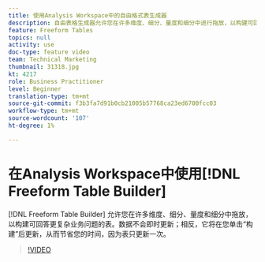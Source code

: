 ```yaml
---
title: 使用Analysis Workspace中的自由格式表生成器
description: 自由表格生成器允许您在许多维度、细分、量度和细分中进行拖放，以构建可回答更复杂业务问题的表格。 数据不会即时更新；相反，它将在您单击“构建”后更新，从而节省您的时间，因为表只更新一次。
feature: Freeform Tables
topics: null
activity: use
doc-type: feature video
team: Technical Marketing
thumbnail: 31318.jpg
kt: 4217
role: Business Practitioner
level: Beginner
translation-type: tm+mt
source-git-commit: f3b3fa7d91b0cb21005b57768ca23ed6700fcc03
workflow-type: tm+mt
source-wordcount: '107'
ht-degree: 1%

---
```



# 在Analysis Workspace中使用[!DNL Freeform Table Builder]

[!DNL Freeform Table Builder] 允许您在许多维度、细分、量度和细分中拖放，以构建可回答更复杂业务问题的表。数据不会即时更新；相反，它将在您单击“构建”后更新，从而节省您的时间，因为表只更新一次。

>[!VIDEO](https://video.tv.adobe.com/v/31318/?quality=12)
